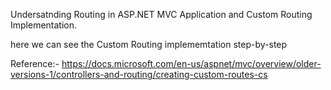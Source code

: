 Undersatnding Routing in ASP.NET MVC Application and Custom Routing Implementation.

here we can see the Custom Routing implememtation step-by-step

Reference:-
https://docs.microsoft.com/en-us/aspnet/mvc/overview/older-versions-1/controllers-and-routing/creating-custom-routes-cs


